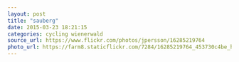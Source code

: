 ```yaml
---
layout: post
title: "sauberg"
date: 2015-03-23 18:21:15
categories: cycling wienerwald
source_url: https://www.flickr.com/photos/jpersson/16285219764
photo_url: https://farm8.staticflickr.com/7284/16285219764_453730c4be_h.jpg
---
```

